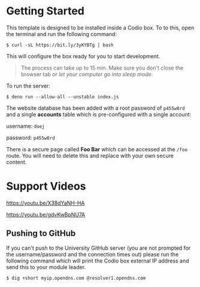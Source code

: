 
# Getting Started

This template is designed to be installed inside a Codio box. To to this, open the terminal and run the following command:

```
$ curl -sL https://bit.ly/3yKYBTg | bash
```

This will configure the box ready for you to start development.

> The process can take up to 15 min. Make sure you don't close the browser tab _or let your computer go into sleep mode_.

To run the server:

```shell
$ deno run --allow-all --unstable index.js
```

The website database has been added with a root password of `p455w0rd` and a single **accounts** table which is pre-configured with a single account:

username: `doej`

password: `p455w0rd`

There is a secure page called **Foo Bar** which can be accessed at the `/foo` route. You will need to delete this and replace with your own secure content.

# Support Videos

https://youtu.be/X38dYaNH-HA

https://youtu.be/gdvKwBpNU7A

## Pushing to GitHub

If you can't push to the University GitHub server (you are not prompted for the username/password and the connection times out) please run the following command which will print the Codio box external IP address and send this to your module leader.

```
$ dig +short myip.opendns.com @resolver1.opendns.com
```
